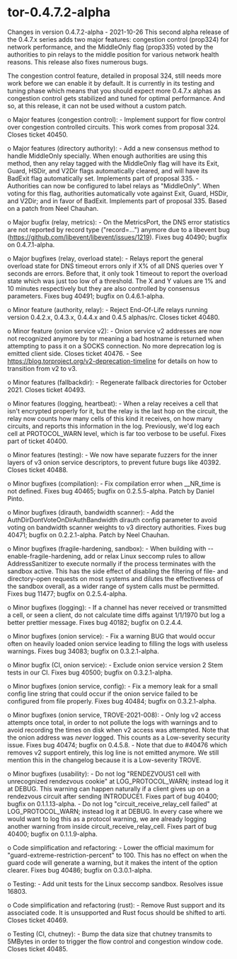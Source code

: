 # tor-0.4.7.2-alpha

Changes in version 0.4.7.2-alpha - 2021-10-26
  This second alpha release of the 0.4.7.x series adds two major
  features: congestion control (prop324) for network performance, and
  the MiddleOnly flag (prop335) voted by the authorities to pin relays
  to the middle position for various network health reasons. This
  release also fixes numerous bugs.

  The congestion control feature, detailed in proposal 324, still needs
  more work before we can enable it by default. It is currently in its
  testing and tuning phase which means that you should expect more
  0.4.7.x alphas as congestion control gets stabilized and tuned for
  optimal performance. And so, at this release, it can not be used
  without a custom patch.

  o Major features (congestion control):
    - Implement support for flow control over congestion controlled
      circuits. This work comes from proposal 324. Closes ticket 40450.

  o Major features (directory authority):
    - Add a new consensus method to handle MiddleOnly specially. When
      enough authorities are using this method, then any relay tagged
      with the MiddleOnly flag will have its Exit, Guard, HSDir, and
      V2Dir flags automatically cleared, and will have its BadExit flag
      automatically set. Implements part of proposal 335.
    - Authorities can now be configured to label relays as "MiddleOnly".
      When voting for this flag, authorities automatically vote against
      Exit, Guard, HSDir, and V2Dir; and in favor of BadExit. Implements
      part of proposal 335. Based on a patch from Neel Chauhan.

  o Major bugfix (relay, metrics):
    - On the MetricsPort, the DNS error statistics are not reported by
      record type ("record=...") anymore due to a libevent bug
      (https://github.com/libevent/libevent/issues/1219). Fixes bug
      40490; bugfix on 0.4.7.1-alpha.

  o Major bugfixes (relay, overload state):
    - Relays report the general overload state for DNS timeout errors
      only if X% of all DNS queries over Y seconds are errors. Before
      that, it only took 1 timeout to report the overload state which
      was just too low of a threshold. The X and Y values are 1% and 10
      minutes respectively but they are also controlled by consensus
      parameters. Fixes bug 40491; bugfix on 0.4.6.1-alpha.

  o Minor feature (authority, relay):
    - Reject End-Of-Life relays running version 0.4.2.x, 0.4.3.x,
      0.4.4.x and 0.4.5 alphas/rc. Closes ticket 40480.

  o Minor feature (onion service v2):
    - Onion service v2 addresses are now not recognized anymore by tor
      meaning a bad hostname is returned when attempting to pass it on a
      SOCKS connection. No more deprecation log is emitted client side.
      Closes ticket 40476.
    - See https://blog.torproject.org/v2-deprecation-timeline for
      details on how to transition from v2 to v3.

  o Minor features (fallbackdir):
    - Regenerate fallback directories for October 2021. Closes
      ticket 40493.

  o Minor features (logging, heartbeat):
    - When a relay receives a cell that isn't encrypted properly for it,
      but the relay is the last hop on the circuit, the relay now counts
      how many cells of this kind it receives, on how many circuits, and
      reports this information in the log. Previously, we'd log each
      cell at PROTOCOL_WARN level, which is far too verbose to be
      useful. Fixes part of ticket 40400.

  o Minor features (testing):
    - We now have separate fuzzers for the inner layers of v3 onion
      service descriptors, to prevent future bugs like 40392. Closes
      ticket 40488.

  o Minor bugfixes (compilation):
    - Fix compilation error when __NR_time is not defined. Fixes bug
      40465; bugfix on 0.2.5.5-alpha. Patch by Daniel Pinto.

  o Minor bugfixes (dirauth, bandwidth scanner):
    - Add the AuthDirDontVoteOnDirAuthBandwidth dirauth config parameter
      to avoid voting on bandwidth scanner weights to v3 directory
      authorities. Fixes bug 40471; bugfix on 0.2.2.1-alpha. Patch by
      Neel Chauhan.

  o Minor bugfixes (fragile-hardening, sandbox):
    - When building with --enable-fragile-hardening, add or relax Linux
      seccomp rules to allow AddressSanitizer to execute normally if the
      process terminates with the sandbox active. This has the side
      effect of disabling the filtering of file- and directory-open
      requests on most systems and dilutes the effectiveness of the
      sandbox overall, as a wider range of system calls must be
      permitted. Fixes bug 11477; bugfix on 0.2.5.4-alpha.

  o Minor bugfixes (logging):
    - If a channel has never received or transmitted a cell, or seen a
      client, do not calculate time diffs against 1/1/1970 but log a
      better prettier message. Fixes bug 40182; bugfix on 0.2.4.4.

  o Minor bugfixes (onion service):
    - Fix a warning BUG that would occur often on heavily loaded onion
      service leading to filling the logs with useless warnings. Fixes
      bug 34083; bugfix on 0.3.2.1-alpha.

  o Minor bugfix (CI, onion service):
    - Exclude onion service version 2 Stem tests in our CI. Fixes bug 40500;
      bugfix on 0.3.2.1-alpha.

  o Minor bugfixes (onion service, config):
    - Fix a memory leak for a small config line string that could occur
      if the onion service failed to be configured from file properly.
      Fixes bug 40484; bugfix on 0.3.2.1-alpha.

  o Minor bugfixes (onion service, TROVE-2021-008):
    - Only log v2 access attempts once total, in order to not pollute
      the logs with warnings and to avoid recording the times on disk
      when v2 access was attempted. Note that the onion address was
      _never_ logged. This counts as a Low-severity security issue.
      Fixes bug 40474; bugfix on 0.4.5.8.
    - Note that due to #40476 which removes v2 support entirely, this
      log line is not emitted anymore. We still mention this in the
      changelog because it is a Low-severity TROVE.

  o Minor bugfixes (usability):
    - Do not log "RENDEZVOUS1 cell with unrecognized rendezvous cookie"
      at LOG_PROTOCOL_WARN; instead log it at DEBUG. This warning can
      happen naturally if a client gives up on a rendezvous circuit
      after sending INTRODUCE1. Fixes part of bug 40400; bugfix
      on 0.1.1.13-alpha.
    - Do not log "circuit_receive_relay_cell failed" at
      LOG_PROTOCOL_WARN; instead log it at DEBUG. In every case where we
      would want to log this as a protocol warning, we are already
      logging another warning from inside circuit_receive_relay_cell.
      Fixes part of bug 40400; bugfix on 0.1.1.9-alpha.

  o Code simplification and refactoring:
    - Lower the official maximum for "guard-extreme-restriction-percent"
      to 100. This has no effect on when the guard code will generate a
      warning, but it makes the intent of the option clearer. Fixes bug
      40486; bugfix on 0.3.0.1-alpha.

  o Testing:
    - Add unit tests for the Linux seccomp sandbox. Resolves
      issue 16803.

  o Code simplification and refactoring (rust):
    - Remove Rust support and its associated code. It is unsupported and
      Rust focus should be shifted to arti. Closes ticket 40469.

  o Testing (CI, chutney):
    - Bump the data size that chutney transmits to 5MBytes in order to
      trigger the flow control and congestion window code. Closes
      ticket 40485.
